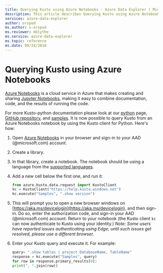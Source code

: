 ```yaml
---
title: Querying Kusto using Azure Notebooks - Azure Data Explorer | Microsoft Docs
description: This article describes Querying Kusto using Azure Notebooks in Azure Data Explorer.
services: azure-data-explorer
author: orspod
ms.author: v-orspod
ms.reviewer: mblythe
ms.service: azure-data-explorer
ms.topic: reference
ms.date: 09/24/2018
---
```

# Querying Kusto using Azure Notebooks

[Azure Notebooks](https://notebooks.azure.com/) is a cloud service in Azure that makes creating and sharing
[Jupyter Notebooks](https://jupyter.org/), making it easy to combine documentation, code, and the results of running the code.

For more Kusto-python documentation please look at our [python](https://kusto.azurewebsites.net/docs/api/python/kusto-python-client-library.html) page, [GitHub repository](https://github.com/Azure/azure-kusto-python#minimum-requirements), and [samples](https://github.com/Azure/azure-kusto-python#samples).
It is now possible to query Kusto from an Azure Notebooks notebook by using the Kusto client for Python.
Here's how:

1. Open [Azure Notebooks](https://notebooks.azure.com/) in your browser and sign-in to your
   AAD (@microsoft.com) account.

2. Create a library.

3. In that library, create a notebook. The notebook should be using a language from the [supported languages](https://github.com/Azure/azure-kusto-python#minimum-requirements).


4. Add a new cell below the first one, and run it:

    ```python
    from azure.kusto.data.request import KustoClient
    kc = KustoClient("https://help.kusto.windows.net")
    kc.execute("Samples", ".show version")
    ```

5. This will prompt you to open a new browser windows on [https://aka.ms/devicelogin](https://aka.ms/devicelogin),
   and then sign-in. Do so, enter the authorization code, and sign-in your AAD (@microsoft.com) account. Return
   to your notebook (the Kusto client `kc` can now authenticate to Kusto using your identity.)
   *Note: Some users have reported issues authenticating using Edge; until such issues get resolved,
   please use a different browser.*

6. Enter your Kusto query and execute it. For example:

    ```python
    query= ".show tables | project DatabaseName, TableName"
    response = kc.execute("Samples", query)
    for row in response.primary_results[0]:
    print(", ".join(row))
    ```